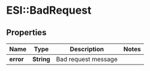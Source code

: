 # ESI::BadRequest

## Properties
Name | Type | Description | Notes
------------ | ------------- | ------------- | -------------
**error** | **String** | Bad request message | 

